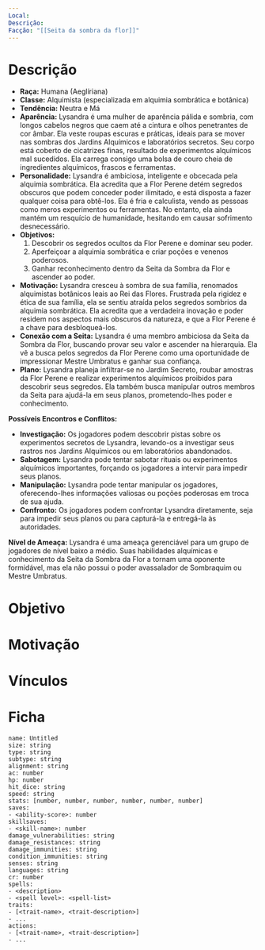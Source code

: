 ```yaml
---
Local: 
Descrição: 
Facção: "[[Seita da sombra da flor]]"
---
```




# Descrição
- **Raça:** Humana (Aeglíriana)
- **Classe:** Alquimista (especializada em alquimia sombrática e botânica)
- **Tendência:** Neutra e Má
- **Aparência:** Lysandra é uma mulher de aparência pálida e sombria, com longos cabelos negros que caem até a cintura e olhos penetrantes de cor âmbar. Ela veste roupas escuras e práticas, ideais para se mover nas sombras dos Jardins Alquímicos e laboratórios secretos. Seu corpo está coberto de cicatrizes finas, resultado de experimentos alquímicos mal sucedidos. Ela carrega consigo uma bolsa de couro cheia de ingredientes alquímicos, frascos e ferramentas.
- **Personalidade:** Lysandra é ambiciosa, inteligente e obcecada pela alquimia sombrática. Ela acredita que a Flor Perene detém segredos obscuros que podem conceder poder ilimitado, e está disposta a fazer qualquer coisa para obtê-los. Ela é fria e calculista, vendo as pessoas como meros experimentos ou ferramentas. No entanto, ela ainda mantém um resquício de humanidade, hesitando em causar sofrimento desnecessário.
- **Objetivos:**
    1. Descobrir os segredos ocultos da Flor Perene e dominar seu poder.
    2. Aperfeiçoar a alquimia sombrática e criar poções e venenos poderosos.
    3. Ganhar reconhecimento dentro da Seita da Sombra da Flor e ascender ao poder.
- **Motivação:** Lysandra cresceu à sombra de sua família, renomados alquimistas botânicos leais ao Rei das Flores. Frustrada pela rigidez e ética de sua família, ela se sentiu atraída pelos segredos sombrios da alquimia sombrática. Ela acredita que a verdadeira inovação e poder residem nos aspectos mais obscuros da natureza, e que a Flor Perene é a chave para desbloqueá-los.
- **Conexão com a Seita:** Lysandra é uma membro ambiciosa da Seita da Sombra da Flor, buscando provar seu valor e ascender na hierarquia. Ela vê a busca pelos segredos da Flor Perene como uma oportunidade de impressionar Mestre Umbratus e ganhar sua confiança.
- **Plano:** Lysandra planeja infiltrar-se no Jardim Secreto, roubar amostras da Flor Perene e realizar experimentos alquímicos proibidos para descobrir seus segredos. Ela também busca manipular outros membros da Seita para ajudá-la em seus planos, prometendo-lhes poder e conhecimento.

**Possíveis Encontros e Conflitos:**

- **Investigação:** Os jogadores podem descobrir pistas sobre os experimentos secretos de Lysandra, levando-os a investigar seus rastros nos Jardins Alquímicos ou em laboratórios abandonados.
- **Sabotagem:** Lysandra pode tentar sabotar rituais ou experimentos alquímicos importantes, forçando os jogadores a intervir para impedir seus planos.
- **Manipulação:** Lysandra pode tentar manipular os jogadores, oferecendo-lhes informações valiosas ou poções poderosas em troca de sua ajuda.
- **Confronto:** Os jogadores podem confrontar Lysandra diretamente, seja para impedir seus planos ou para capturá-la e entregá-la às autoridades.

**Nível de Ameaça:** Lysandra é uma ameaça gerenciável para um grupo de jogadores de nível baixo a médio. Suas habilidades alquímicas e conhecimento da Seita da Sombra da Flor a tornam uma oponente formidável, mas ela não possui o poder avassalador de Sombraquim ou Mestre Umbratus.

# Objetivo


# Motivação


# Vínculos



# Ficha

```statblock  
name: Untitled  
size: string  
type: string  
subtype: string  
alignment: string  
ac: number  
hp: number  
hit_dice: string  
speed: string  
stats: [number, number, number, number, number, number]    
saves:  
- <ability-score>: number  
skillsaves:  
- <skill-name>: number  
damage_vulnerabilities: string  
damage_resistances: string  
damage_immunities: string  
condition_immunities: string  
senses: string  
languages: string  
cr: number  
spells:  
- <description>  
- <spell level>: <spell-list>  
traits:  
- [<trait-name>, <trait-description>]  
- ...  
actions:  
- [<trait-name>, <trait-description>]  
- ...  
```
